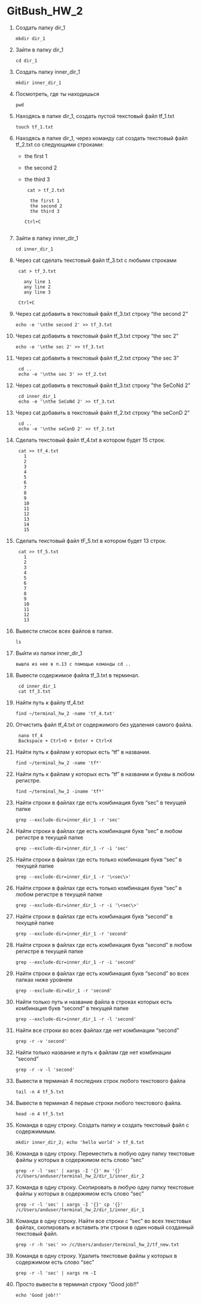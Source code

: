 # GitBush_HW_2

 1. Создать папку dir_1
   
     `mkdir dir_1`
   
 3. Зайти в папку dir_1
   
     `cd dir_1`
   
 3. Создать папку inner_dir_1
   
     `mkdir inner_dir_1`
   
 4. Посмотреть, где ты находишься
  
     `pwd`
  
 5. Находясь в папке dir_1, создать пустой текстовый файл tf_1.txt
  
     `touch tf_1.txt`
  
 6. Находясь в папке dir_1, через команду cat создать текстовый файл tf_2.txt со следующими строками:
    - the first 1
    - the second 2
    - the third 3
  
      ```
       cat > tf_2.txt

        the first 1
        the second 2
        the third 3
    
      Ctrl+C
     ```
 7. Зайти в папку inner_dir_1
 
     `cd inner_dir_1`
 
 8. Через cat сделать текстовый файл tf_3.txt  c любыми строками
   
      ```
       cat > tf_3.txt
 
         any line 1
         any line 2
         any line 3
     
       Ctrl+C
     ```
 9. Через cat добавить в текстовый файл tf_3.txt строку “the second 2”
   
   
       `echo -e '\nthe second 2' >> tf_3.txt`
   
   
 10. Через cat добавить в текстовый файл tf_3.txt строку “the sec 2”
   
       `echo -e '\nthe sec 2' >> tf_3.txt`    

 11. Через cat добавить в текстовый файл tf_2.txt строку “the sec 3”
 
        ```
         cd ..
         echo -e '\nthe sec 3' >> tf_2.txt
        ```
   
 12. Через cat добавить в текстовый файл tf_3.txt строку "the SeCoNd 2" 
 
        ```
         cd inner_dir_1
         echo -e '\nthe SeCoNd 2' >> tf_3.txt
        ```
    
 13. Через cat добавить в текстовый файл tf_2.txt строку “the seConD 2”
   
        ```
         cd ..
         echo -e '\nthe seConD 2' >> tf_2.txt
        ```
    
 14. Сделать текстовый файл tf_4.txt в котором будет 15 строк.
 
        ```
         cat >> tf_4.txt
           1
           2
           3
           4
           5
           6
           7
           8
           9
           10
           11
           12
           13
           14
           15
  
        ```
 15. Сделать текстовый файл tF_5.txt в котором будет 13 строк.
   
        ```
         cat >> tf_5.txt
           1
           2
           3
           4
           5
           6
           7
           8
           9
           10
           11
           12
           13
      
       ```
 16. Вывести список всех файлов в папке.

       `ls`

 17. Выйти из папки inner_dir_1
 
       `вышла из нее в п.13 с помощью команды cd ..`
   
 18. Вывести содержимое файла tf_3.txt в терминал.
 
       ```
        cd inner_dir_1
        cat tf_3.txt
       ```
    
 19. Найти путь к файлу tf_4.txt

       `find ~/terminal_hw_2 -name 'tf_4.txt'`
    
 20. Отчистить файл tf_4.txt от содержимого без удаления самого файла.
    
       ```
        nano tf_4
        Backspace + Ctrl+O + Enter + Ctrl+X
       ```
    
 21. Найти путь к файлам у которых есть  “tf” в названии.
   
       `find ~/terminal_hw_2 -name 'tf*'`
    
 22. Найти путь к файлам у которых есть  “tf” в названии и буквы в любом регистре.

       `find ~/terminal_hw_2 -iname 'tf*'`
   
 23. Найти строки в файлах где есть комбинация букв “sec” в текущей папке

       `grep --exclude-dir=inner_dir_1 -r 'sec'`
   
 24. Найти строки в файлах где есть комбинация букв “sec” в любом регистре в текущей папке

       `grep --exclude-dir=inner_dir_1 -r -i 'sec'`
   
 25. Найти строки в файлах где есть только комбинация букв “sec” в текущей папке

       `grep --exclude-dir=inner_dir_1 -r '\<sec\>'`
   
 26. Найти строки в файлах где есть только комбинация букв “sec” в любом регистре в текущей папке
  
       `grep --exclude-dir=inner_dir_1 -r -i '\<sec\>'`
   
 27. Найти строки в файлах где есть комбинация букв “second” в текущей папке

       `grep --exclude-dir=inner_dir_1 -r 'second'`
    
 28. Найти строки в файлах где есть комбинация букв “second” в любом регистре в текущей папке

       `grep --exclude-dir=inner_dir_1 -r -i 'second'`
     
 29. Найти строки в файлах где есть комбинация букв “second” во всех папках ниже уровнем
    
       `grep --exclude-dir=dir_1 -r 'second'`
     
 30. Найти только путь и название файла в строках которых есть комбинация букв “second” в текущей папке

       `grep --exclude-dir=inner_dir_1 -r -l 'second'`
     
 31. Найти все строки во всех файлах где нет комбинации “second”

       `grep -r -v 'second'`
     
 32. Найти только название и путь к файлам где нет комбинации “second”
    
       `grep -r -v -l 'second'`
   
 33. Вывести в терминал 4 последних строк любого текстового файла
   
       `tail -n 4 tf_5.txt`
    
 34. Вывести в терминал 4 первые строки любого текстового файла.
   
       `head -n 4 tf_5.txt`
   
 35. Команда в одну строку. Создать папку и создать текстовый файл с содержиммым.

       `mkdir inner_dir_2; echo 'hello world' > tf_6.txt`
   
 36. Команда в одну строку. Переместить в любую одну папку текстовые файлы у которых в содержимом есть слово “sec”

       `grep -r -l 'sec' | xargs -I '{}' mv '{}' /c/Users/anduser/terminal_hw_2/dir_1/inner_dir_2`
   
 37. Команда в одну строку. Скопировать в любую одну папку текстовые файлы у которых в содержимом есть слово “sec”

       `grep -r -l 'sec' | xargs -I '{}' cp '{}' /c/Users/anduser/terminal_hw_2/dir_1/inner_dir_1`
   
 38. Команда в одну строку. Найти все строки c “sec” во всех текстовых файлах, скопировать и вставить эти строки в один новый созданный текстовый файл.

       `grep -r -h 'sec' >> /c/Users/anduser/terminal_hw_2/tf_new.txt`
   
 39. Команда в одну строку. Удалить текстовые файлы у которых в содержимом есть слово “sec”

       `grep -r -l 'sec' | xargs rm -I`
    
 40. Просто вывести в терминал строку “Good job!!”

       `echo 'Good job!!'`

